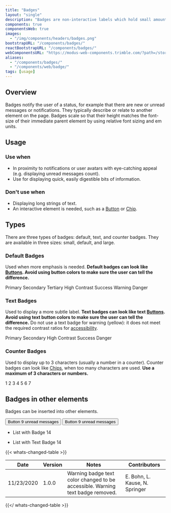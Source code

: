 ```yaml
---
title: "Badges"
layout: "single"
description: "Badges are non-interactive labels which hold small amounts of information."
components: true
componentsWeb: true
images:
  - "/img/components/headers/badges.png"
bootstrapURL: "/components/badges/"
reactBootstrapURL: "/components/badges/"
webComponentsURL: "https://modus-web-components.trimble.com/?path=/story/components-badge--default"
aliases:
  - "/components/badges/"
  - "/components/web/badge/"
tags: [usage]
---
```


## Overview

Badges notify the user of a status, for example that there are new or unread messages or notifications. They typically describe or relate to another element on the page. Badges scale so that their height matches the font-size of their immediate parent element by using relative font sizing and em units.

## Usage

### Use when

- In proximity to notifications or user avatars with eye-catching appeal (e.g. displaying unread messages count).
- Use for displaying quick, easily digestible bits of information.

### Don't use when

- Displaying long strings of text.
- An interactive element is needed, such as a [Button](/components/web/buttons/) or [Chip](/components/web/chips/).

## Types

There are three types of badges: default, text, and counter badges. They are available in three sizes: small, default, and large.

### Default Badges

Used when more emphasis is needed. **Default badges can look like [Buttons](/components/web/buttons/). Avoid using button colors to make sure the user can tell the difference.**

<div class="guide-example-block">
  <div class="guide-sample">
    <span class="badge bg-primary">Primary</span>
    <span class="badge bg-secondary">Secondary</span>
    <span class="badge bg-tertiary">Tertiary</span>
    <span class="badge bg-high-contrast">High Contrast</span>
    <span class="badge bg-success">Success</span>
    <span class="badge text-bg-warning">Warning</span>
    <span class="badge bg-danger">Danger</span>
  </div>
</div>

### Text Badges

Used to display a more subtle label. **Text badges can look like text [Buttons](/components/web/buttons/). Avoid using text button colors to make sure the user can tell the difference.** Do not use a text badge for warning (yellow): it does not meet the required contrast ratios for [accessibility](/foundations/accessibility/).

<div class="guide-example-block">
  <div class="guide-sample">
    <span class="badge text-primary">Primary</span>
    <span class="badge text-secondary">Secondary</span>
    <span class="badge text-body">High Contrast</span>
    <span class="badge text-success">Success</span>
    <span class="badge text-danger">Danger</span>
  </div>
</div>

### Counter Badges

Used to display up to 3 characters (usually a number in a counter). Counter badges can look like [Chips](/components/web/chips/), when too many characters are used. **Use a maximum of 3 characters or numbers.**

<div class="guide-sample">
    <div>
      <span class="badge badge-pill bg-primary">1</span>
      <span class="badge badge-pill bg-secondary">2</span>
      <span class="badge badge-pill bg-tertiary">3</span>
      <span class="badge badge-pill bg-high-contrast">4</span>
      <span class="badge badge-pill bg-success">5</span>
      <span class="badge badge-pill text-bg-warning">6</span>
      <span class="badge badge-pill bg-danger">7</span>
    </div>
</div>

## Badges in other elements

Badges can be inserted into other elements.

<div class="guide-example-block">
  <div class="guide-sample">
    <button type="button" class="btn btn-outline-primary">
    Button <span class="badge bg-primary">9</span>
    <span class="sr-only visually-hidden">unread messages</span>
    </button>
    <button type="button" class="btn btn-primary">
    Button <span class="badge text-white">9</span>
    <span class="sr-only visually-hidden">unread messages</span>
    </button>
    <ul class="mt-3 list-group">
      <li class="list-group-item d-flex justify-content-between align-items-center">
        <span class="text-body">List with Badge</span>
        <span class="badge bg-primary badge-pill">14</span>
      </li>
    </ul>
    <ul class="mt-3 list-group">
      <li class="list-group-item d-flex justify-content-between align-items-center">
        <span class="text-body">List with Text Badge</span>
        <span class="badge text-primary badge-pill">14</span>
      </li>
    </ul>
  </div>
</div>

{{< whats-changed-table >}}

| Date       | Version | Notes                                                                          | Contributors                   |
| ---------- | ------- | ------------------------------------------------------------------------------ | ------------------------------ |
| 11/23/2020 | 1.0.0   | Warning badge text color changed to be accessible. Warning text badge removed. | E. Bohn, L. Kause, N. Springer |

{{</ whats-changed-table >}}
